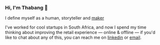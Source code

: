 ### Hi, I'm Thabang 👋

I define myself as a human, storyteller and [maker](https://botho.shop)

I've worked for cool startups in South Africa, and now I spend my time thinking about improving the retail experience — online & offline — if you'd like to chat about any of this, you can reach me on [linkedin](https://linkedin.com/in/tseboho) or [email](mailto:hello@thabang.me).

<!--
**tseboho/tseboho** is a ✨ _special_ ✨ repository because its `README.md` (this file) appears on your GitHub profile.

Here are some ideas to get you started:

- 🔭 I’m currently working on ...
- 🌱 I’m currently learning ...
- 👯 I’m looking to collaborate on ...
- 🤔 I’m looking for help with ...
- 💬 Ask me about ...
- 📫 How to reach me: ...
- 😄 Pronouns: ...
- ⚡ Fun fact: ...
-->
